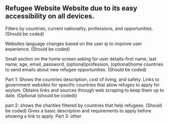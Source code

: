 Refugee Website
Website due to its easy accessibility on all devices.
--------------------------------------------------------------------------------------------------
Filters by countries, current nationality, professions, and opportunities. (Should be coded)

Websites language changes based on the user ip to improve user experience. (Should be coded)

Small section on the home screen asking for user details-first name, last name, age, email, password, (optional)profession, (optional)home countries to send emails about new refugee opportunities. (Should be coded)

Part 1:
Shows the countries description, cost of living, and safety. 
Links to government websites for specific countries that allow refuges to apply for asylum.
Obtains links and sources through web scraping to keep them up to date. (Optional (should be coded))

part 2:
shows the charities filtered by countries that help refugees. (Should be coded)
Gives a basic description and requirements to apply before showing a link to apply.
Part 3:
	other

